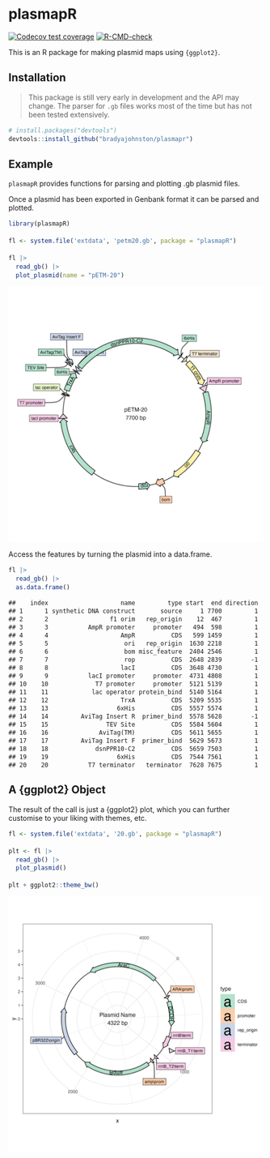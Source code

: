 
# plasmapR

<!-- badges: start -->

[![Codecov test
coverage](https://codecov.io/gh/bradyajohnston/plasmapR/branch/main/graph/badge.svg)](https://app.codecov.io/gh/bradyajohnston/plasmapR?branch=main)
[![R-CMD-check](https://github.com/bradyajohnston/plasmapR/actions/workflows/R-CMD-check.yaml/badge.svg)](https://github.com/bradyajohnston/plasmapR/actions/workflows/R-CMD-check.yaml)
<!-- badges: end -->

This is an R package for making plasmid maps using `{ggplot2}`.

## Installation

> This package is still very early in development and the API may
> change. The parser for `.gb` files works most of the time but has not
> been tested extensively.

``` r
# install.packages("devtools")
devtools::install_github("bradyajohnston/plasmapr")
```

## Example

`plasmapR` provides functions for parsing and plotting .gb plasmid
files.

Once a plasmid has been exported in Genbank format it can be parsed and
plotted.

``` r
library(plasmapR)

fl <- system.file('extdata', 'petm20.gb', package = "plasmapR")

fl |> 
  read_gb() |> 
  plot_plasmid(name = "pETM-20")
```

![](man/figures/example-plasmid-1.png)<!-- -->

Access the features by turning the plasmid into a data.frame.

``` r
fl |> 
  read_gb() |> 
  as.data.frame()
```

    ##    index                    name         type start  end direction
    ## 1      1 synthetic DNA construct       source     1 7700         1
    ## 2      2                 f1 orim   rep_origin    12  467         1
    ## 3      3           AmpR promoter     promoter   494  598         1
    ## 4      4                    AmpR          CDS   599 1459         1
    ## 5      5                     ori   rep_origin  1630 2218         1
    ## 6      6                     bom misc_feature  2404 2546         1
    ## 7      7                     rop          CDS  2648 2839        -1
    ## 8      8                    lacI          CDS  3648 4730         1
    ## 9      9           lacI promoter     promoter  4731 4808         1
    ## 10    10             T7 promoter     promoter  5121 5139         1
    ## 11    11            lac operator protein_bind  5140 5164         1
    ## 12    12                    TrxA          CDS  5209 5535         1
    ## 13    13                   6xHis          CDS  5557 5574         1
    ## 14    14         AviTag Insert R  primer_bind  5578 5628        -1
    ## 15    15                TEV Site          CDS  5584 5604         1
    ## 16    16              AviTag(TM)          CDS  5611 5655         1
    ## 17    17         AviTag Insert F  primer_bind  5629 5673         1
    ## 18    18             dsnPPR10-C2          CDS  5659 7503         1
    ## 19    19                   6xHis          CDS  7544 7561         1
    ## 20    20           T7 terminator   terminator  7628 7675         1

## A {ggplot2} Object

The result of the call is just a {ggplot2} plot, which you can further
customise to your liking with themes, etc.

``` r
fl <- system.file('extdata', '20.gb', package = "plasmapR")

plt <- fl |> 
  read_gb() |> 
  plot_plasmid()

plt + ggplot2::theme_bw()
```

![](man/figures/example-theme-1.png)<!-- -->
